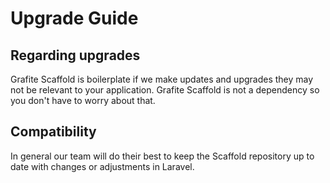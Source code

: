 # Upgrade Guide

Regarding upgrades
-----

Grafite Scaffold is boilerplate if we make updates and upgrades they may not be relevant to your application. Grafite Scaffold is not a dependency so you don't have to worry about that.

## Compatibility

In general our team will do their best to keep the Scaffold repository up to date with changes or adjustments in Laravel.

